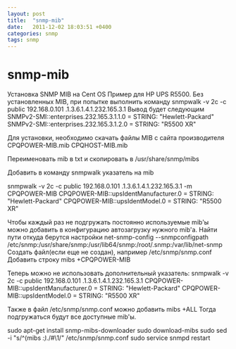 ```yaml
---
layout: post
title:  "snmp-mib"
date:   2011-12-02 18:03:51 +0400
categories: snmp
tags: snmp
---
```


# snmp-mib
 Установка SNMP MIB на Cent OS
Пример для HP UPS R5500.
Без установленных MIB, при попытке выполнить команду
snmpwalk -v 2c -c public 192.168.0.101 .1.3.6.1.4.1.232.165.3.1
Вывод будет следующим
SNMPv2-SMI::enterprises.232.165.3.1.1.0 = STRING: "Hewlett-Packard"
SNMPv2-SMI::enterprises.232.165.3.1.2.0 = STRING: "R5500 XR"



Для установки, необходимо скачать файлы MIB с сайта производителя
CPQPOWER-MIB.mib
CPQHOST-MIB.mib


Переименовать mib в txt и скопировать в
/usr/share/snmp/mibs

Добавить в команду snmpwalk указатель на mib

snmpwalk -v 2c -c public 192.168.0.101 .1.3.6.1.4.1.232.165.3.1  -m CPQPOWER-MIB
CPQPOWER-MIB::upsIdentManufacturer.0 = STRING: "Hewlett-Packard"
CPQPOWER-MIB::upsIdentModel.0 = STRING: "R5500 XR"

Чтобы каждый раз не подгружать постоянно используемые mib'ы можно добавить в конфигурацию автозагрузку нужного mib'а.
Найти пути откуда берутся настройки
net-snmp-config --snmpconfigpath
/etc/snmp:/usr/share/snmp:/usr/lib64/snmp:/root/.snmp:/var/lib/net-snmp
Создать файл(если еще не создан), например
/etc/snmp/snmp.conf 
Добавить строку
mibs +CPQPOWER-MIB

Теперь можно не использовать дополнительный указатель:
snmpwalk -v 2c -c public 192.168.0.101 .1.3.6.1.4.1.232.165.3.1
CPQPOWER-MIB::upsIdentManufacturer.0 = STRING: "Hewlett-Packard"
CPQPOWER-MIB::upsIdentModel.0 = STRING: "R5500 XR"

Также в файл /etc/snmp/snmp.conf  можно добавить
mibs +ALL
Тогда подгружаться будут все доступные mib'ы.




	
sudo apt-get install snmp-mibs-downloader
sudo download-mibs
sudo sed -i "s/^\(mibs *:\).*/#\1/" /etc/snmp/snmp.conf
sudo service snmpd restart
